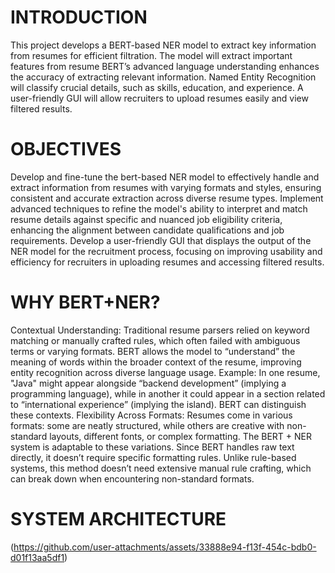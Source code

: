 # INTRODUCTION
This project develops a BERT-based NER model to extract key information from resumes for efficient filtration.
The model will extract important features from resume 
BERT’s advanced language understanding enhances the accuracy of extracting relevant information.
Named Entity Recognition will classify crucial details, such as skills, education, and experience.
A user-friendly GUI will allow recruiters to upload resumes easily and view filtered results.

# OBJECTIVES
Develop and fine-tune the bert-based NER model to effectively handle and extract information from resumes with varying formats and styles, ensuring consistent and accurate extraction across diverse resume types.
Implement advanced techniques to refine the model's ability to interpret and match resume details against specific and nuanced job eligibility criteria, enhancing the alignment between candidate qualifications and job requirements.
Develop a user-friendly GUI that displays the output of the NER model for the recruitment process, focusing on improving usability and efficiency for recruiters in uploading resumes and accessing filtered results.

# WHY BERT+NER?
Contextual Understanding:
Traditional resume parsers relied on keyword matching or manually crafted rules, which often failed with ambiguous terms or varying formats.
BERT allows the model to “understand” the meaning of words within the broader context of the resume, improving entity recognition across diverse language usage.
Example: In one resume, "Java" might appear alongside “backend development” (implying a programming language), while in another it could appear in a section related to “international experience” (implying the island). BERT can distinguish these contexts.
Flexibility Across Formats:
Resumes come in various formats: some are neatly structured, while others are creative with non-standard layouts, different fonts, or complex formatting.
The BERT + NER system is adaptable to these variations. Since BERT handles raw text directly, it doesn’t require specific formatting rules.
Unlike rule-based systems, this method doesn’t need extensive manual rule crafting, which can break down when encountering non-standard formats.

# SYSTEM ARCHITECTURE
(https://github.com/user-attachments/assets/33888e94-f13f-454c-bdb0-d01f13aa5df1)


